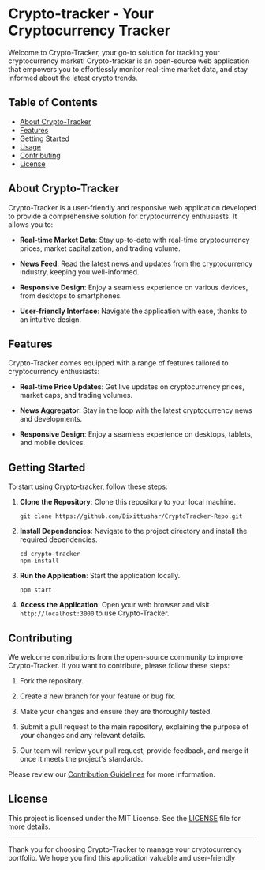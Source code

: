 # Crypto-tracker - Your Cryptocurrency Tracker

Welcome to Crypto-Tracker, your go-to solution for tracking your cryptocurrency market! Crypto-tracker is an open-source web application that empowers you to effortlessly monitor real-time market data, and stay informed about the latest crypto trends.

## Table of Contents

- [About Crypto-Tracker](#about-cryptotracker)
- [Features](#features)
- [Getting Started](#getting-started)
- [Usage](#usage)
- [Contributing](#contributing)
- [License](#license)

## About Crypto-Tracker

Crypto-Tracker is a user-friendly and responsive web application developed to provide a comprehensive solution for cryptocurrency enthusiasts. It allows you to:

- **Real-time Market Data**: Stay up-to-date with real-time cryptocurrency prices, market capitalization, and trading volume.

- **News Feed**: Read the latest news and updates from the cryptocurrency industry, keeping you well-informed.

- **Responsive Design**: Enjoy a seamless experience on various devices, from desktops to smartphones.

- **User-friendly Interface**: Navigate the application with ease, thanks to an intuitive design.

## Features

Crypto-Tracker comes equipped with a range of features tailored to cryptocurrency enthusiasts:

- **Real-time Price Updates**: Get live updates on cryptocurrency prices, market caps, and trading volumes.

- **News Aggregator**: Stay in the loop with the latest cryptocurrency news and developments.

- **Responsive Design**: Enjoy a seamless experience on desktops, tablets, and mobile devices.

## Getting Started

To start using Crypto-tracker, follow these steps:

1. **Clone the Repository**: Clone this repository to your local machine.

   ```shell
   git clone https://github.com/Dixittushar/CryptoTracker-Repo.git
   ```

2. **Install Dependencies**: Navigate to the project directory and install the required dependencies.

   ```shell
   cd crypto-tracker
   npm install
   ```

3. **Run the Application**: Start the application locally.

   ```shell
   npm start
   ```

4. **Access the Application**: Open your web browser and visit `http://localhost:3000` to use Crypto-Tracker.

## Contributing

We welcome contributions from the open-source community to improve Crypto-Tracker. If you want to contribute, please follow these steps:

1. Fork the repository.

2. Create a new branch for your feature or bug fix.

3. Make your changes and ensure they are thoroughly tested.

4. Submit a pull request to the main repository, explaining the purpose of your changes and any relevant details.

5. Our team will review your pull request, provide feedback, and merge it once it meets the project's standards.

Please review our [Contribution Guidelines](CONTRIBUTING.md) for more information.

## License

This project is licensed under the MIT License. See the [LICENSE](LICENSE) file for more details.

---

Thank you for choosing Crypto-Tracker to manage your cryptocurrency portfolio. We hope you find this application valuable and user-friendly
